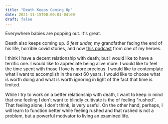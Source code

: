 ```yaml
---
title: "Death Keeps Coming Up"
date: 2021-11-15T00:00:01-04:00
draft: false
---
```


Everywhere babies are popping out. It's great.

Death also keeps coming up. *6 feet under,* my grandfather facing the end of his life, horrible covid stories, and now [this podcast](https://samharris.org/podcasts/263-paradox-death/) from one of my heroes.

I think I have a decent relationship with death; but I would like to have a terrific one. I would like to appreciate being alive more. I would like to feel the time spent with those I love is more precious. I would like to contemplate what I want to accomplish in the next 60 years. I would like to choose what is worth doing and what is worth ignoring in light of the fact that time is limited.

While I try to work on a better relationship with death, I want to keep in mind that one feeling I don't want to blindly cultivate is the of feeling "rushed". That feeling alone, I don't think, is very useful. On the other hand, perhaps, I will learn to function better while feeling rushed and that rushed is not a problem, but a powerful motivator to living an examined life.
